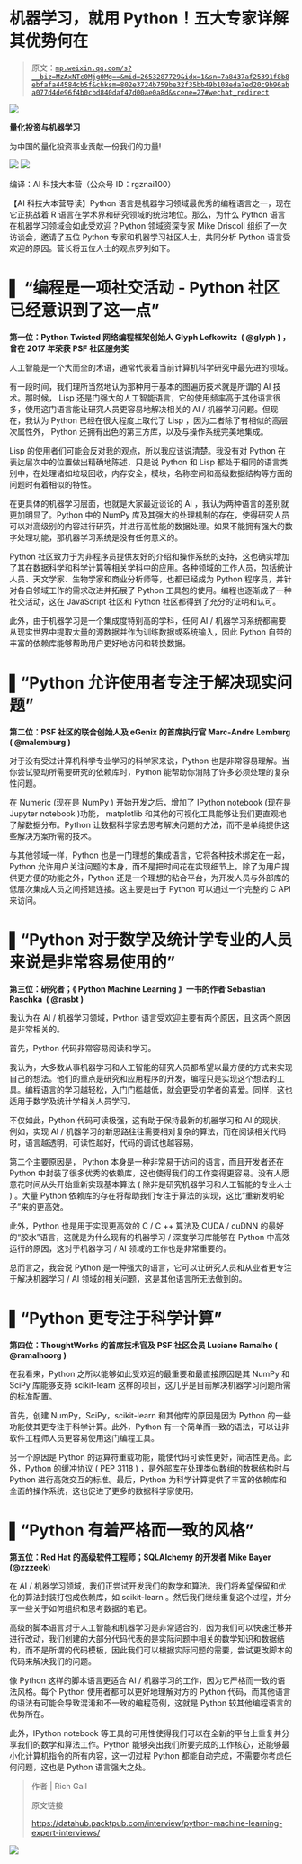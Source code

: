 # 机器学习，就用 Python！五大专家详解其优势何在

> 原文：[`mp.weixin.qq.com/s?__biz=MzAxNTc0Mjg0Mg==&mid=2653287729&idx=1&sn=7a8437af25391f8b8ebfafa44584cb5f&chksm=802e3724b759be32f35bb49b108eda7ed20c9b96aba077d4de96f4b0cbd840daf47d00ae0a8d&scene=27#wechat_redirect`](http://mp.weixin.qq.com/s?__biz=MzAxNTc0Mjg0Mg==&mid=2653287729&idx=1&sn=7a8437af25391f8b8ebfafa44584cb5f&chksm=802e3724b759be32f35bb49b108eda7ed20c9b96aba077d4de96f4b0cbd840daf47d00ae0a8d&scene=27#wechat_redirect)

![](img/0c3ddf05156b60d71602451bec763375.png)

**量化投资与机器学习**

为中国的量化投资事业贡献一份我们的力量!

![](img/a8465e65bf54c375c9f3fba202bb9d86.png) ![](img/70f852b412b4ec40489fcd4c5d400e14.png)

编译：AI 科技大本营（公众号 ID：rgznai100）

【AI 科技大本营导读】Python 语言是机器学习领域最优秀的编程语言之一，现在它正挑战着 R 语言在学术界和研究领域的统治地位。那么，为什么 Python 语言在机器学习领域会如此受欢迎？Python 领域资深专家 Mike Driscoll 组织了一次访谈会，邀请了五位 Python 专家和机器学习社区人士，共同分析 Python 语言受欢迎的原因。营长将五位人士的观点罗列如下。

# ▌ **“编程是一项社交活动 - Python 社区已经意识到了这一点”**

**第一位：Python Twisted 网络编程框架创始人 Glyph Lefkowitz  ( @glyph ) ，曾在 2017 年荣获 PSF 社区服务奖**

人工智能是一个大而全的术语，通常代表着当前计算机科学研究中最先进的领域。

有一段时间，我们理所当然地认为那种用于基本的图遍历技术就是所谓的 AI 技术。那时候， Lisp 还是门强大的人工智能语言，它的使用频率高于其他语言很多，使用这门语言能让研究人员更容易地解决相关的 AI / 机器学习问题。但现在，我认为 Python 已经在很大程度上取代了 Lisp ，因为二者除了有相似的高层次属性外， Python 还拥有出色的第三方库，以及与操作系统完美地集成。

Lisp 的使用者们可能会反对我的观点，所以我应该说清楚。我没有对 Python 在表达层次中的位置做出精确地陈述，只是说 Python 和 Lisp 都处于相同的语言类别中，在处理诸如垃圾回收，内存安全，模块，名称空间和高级数据结构等方面的问题时有着相似的特性。

在更具体的机器学习层面，也就是大家最近谈论的 AI ，我认为两种语言的差别就更加明显了。Python 中的 NumPy 库及其强大的处理机制的存在，使得研究人员可以对高级别的内容进行研究，并进行高性能的数据处理。如果不能拥有强大的数字处理功能，那机器学习系统是没有任何意义的。

Python 社区致力于为非程序员提供友好的介绍和操作系统的支持，这也确实增加了其在数据科学和科学计算等相关学科中的应用。各种领域的工作人员，包括统计人员、天文学家、生物学家和商业分析师等，也都已经成为 Python 程序员，并针对各自领域工作的需求改进并拓展了 Python 工具包的使用。编程也逐渐成了一种社交活动，这在 JavaScript 社区和 Python 社区都得到了充分的证明和认可。

此外，由于机器学习是一个集成度特别高的学科，任何 AI / 机器学习系统都需要从现实世界中提取大量的源数据并作为训练数据或系统输入，因此 Python 自带的丰富的依赖库能够帮助用户更好地访问和转换数据。

# ▌**“Python 允许使用者专注于解决现实问题”**

**第二位：PSF 社区的联合创始人及 eGenix 的首席执行官 Marc-Andre Lemburg ( @malemburg )**

对于没有受过计算机科学专业学习的科学家来说，Python 也是非常容易理解。当你尝试驱动所需要研究的依赖库时，Python 能帮助你消除了许多必须处理的复杂性问题。

在 Numeric (现在是 NumPy ) 开始开发之后，增加了 IPython notebook (现在是 Jupyter notebook )功能， matplotlib 和其他的可视化工具能够让我们更直观地了解数据分布。Python 让数据科学家去思考解决问题的方法，而不是单纯提供这些解决方案所需的技术。

与其他领域一样，Python 也是一门理想的集成语言，它将各种技术绑定在一起，Python 允许用户关注问题的本身，而不是把时间花在实现细节上。除了为用户提供更方便的功能之外，Python 还是一个理想的粘合平台，为开发人员与外部库的低层次集成人员之间搭建连接。这主要是由于 Python 可以通过一个完整的 C API 来访问。

# ▌**“Python 对于数学及统计学专业的人员来说是非常容易使用的”**

**第三位：研究者；《 Python Machine Learning 》一书的作者 Sebastian Raschka  ( @rasbt )**

我认为在 AI / 机器学习领域，Python 语言受欢迎主要有两个原因，且这两个原因是非常相关的。

首先，Python 代码非常容易阅读和学习。

我认为，大多数从事机器学习和人工智能的研究人员都希望以最方便的方式来实现自己的想法。他们的重点是研究和应用程序的开发，编程只是实现这个想法的工具。编程语言的学习越轻松，入门门槛越低，就会更受初学者的喜爱。同样，这也适用于数学及统计学相关人员学习。

不仅如此，Python 代码可读极强，这有助于保持最新的机器学习和 AI 的现状，例如，实现 AI / 机器学习的新思路往往需要相对复杂的算法，而在阅读相关代码时，语言越透明，可读性越好，代码的调试也越容易。

第二个主要原因是， Python 本身是一种非常易于访问的语言，而且开发者还在 Python 中封装了很多优秀的依赖库，这也使得我们的工作变得更容易。没有人愿意花时间从头开始重新实现基本算法 ( 除非是研究机器学习和人工智能的专业人士 ) 。大量 Python 依赖库的存在将帮助我们专注于算法的实现，这比“重新发明轮子”来的更高效。

此外，Python 也是用于实现更高效的 C / C ++ 算法及 CUDA / cuDNN 的最好的“胶水”语言，这就是为什么现有的机器学习 / 深度学习库能够在 Python 中高效运行的原因，这对于机器学习 / AI 领域的工作也是非常重要的。

总而言之，我会说 Python 是一种强大的语言，它可以让研究人员和从业者更专注于解决机器学习 / AI 领域的相关问题，这是其他语言所无法做到的。

# ▌**“Python 更专注于科学计算”**

**第四位：ThoughtWorks 的首席技术官及 PSF 社区会员 Luciano Ramalho ( @ramalhoorg )**

在我看来，Python 之所以能够如此受欢迎的最重要和最直接原因是其 NumPy 和 SciPy 库能够支持 scikit-learn 这样的项目，这几乎是目前解决机器学习问题所需的标准配置。

首先，创建 NumPy，SciPy，scikit-learn 和其他库的原因是因为 Python 的一些功能使其更专注于科学计算。此外，Python 有一个简单而一致的语法，可以让非软件工程师人员更容易使用这门编程工具。

另一个原因是 Python 的运算符重载功能，能使代码可读性更好，简洁性更高。此外，Python 的缓冲协议 ( PEP 3118 ) ，是外部库在处理类似数组的数据结构时与 Python 进行高效交互的标准。最后，Python 为科学计算提供了丰富的依赖库和全面的操作系统，这也促进了更多的数据科学家使用。

# ▌**“Python 有着严格而一致的风格”**

**第五位：Red Hat 的高级软件工程师；SQLAlchemy 的开发者 Mike Bayer (@zzzeek)**

在 AI / 机器学习领域，我们正尝试开发我们的数学和算法。我们将希望保留和优化的算法封装打包成依赖库，如 scikit-learn 。然后我们继续重复这个过程，并分享一些关于如何组织和思考数据的笔记。

高级的脚本语言对于人工智能和机器学习是非常适合的，因为我们可以快速迁移并进行改动，我们创建的大部分代码代表的是实际问题中相关的数学知识和数据结构，而不是所谓的代码模板，因此我们可以根据实际问题的需要，尝试更改脚本的代码来解决我们的问题。

像 Python 这样的脚本语言更适合 AI / 机器学习的工作，因为它严格而一致的语法风格。每个 Python 使用者都可以更好地理解对方的 Python 代码，而其他语言的语法有可能会导致混淆和不一致的编程范例，这就是 Python 较其他编程语言的优势所在。

此外，IPython notebook 等工具的可用性使得我们可以在全新的平台上重复并分享我们的数学和算法工作。Python 能够突出我们所要完成的工作核心，还能够最小化计算机指令的所有内容，这一切过程 Python 都能自动完成，不需要你考虑任何问题，这也是 Python 语言强大之处。

> 作者 | Rich Gall   
> 
> 原文链接
> 
> https://datahub.packtpub.com/interview/python-machine-learning-expert-interviews/

**![](img/ab31c7f71559ea97726b91345e9ffb76.png)**